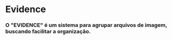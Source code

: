 # Evidence
### O "EVIDENCE" é um sistema para agrupar arquivos de imagem, buscando facilitar a organização.
